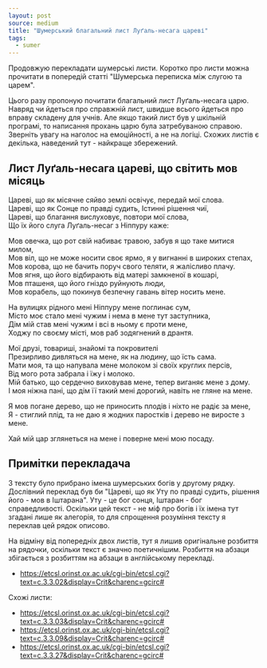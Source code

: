 ```yaml
---
layout: post
source: medium
title: "Шумерський благальний лист Луґаль-несага цареві"
tags:
  - sumer
---
```

Продовжую перекладати шумерські листи. Коротко про листи можна прочитати в попередій статті "Шумерська переписка між слугою та царем".

Цього разу пропоную почитати благальний лист Луґаль-несага царю. Навряд чи йдеться про справжній лист, швидше всього йдеться про вправу складену для учнів. Але якщо такий лист був у шкільній програмі, то написання прохань царю була затребуваною справою. Зверніть увагу на наголос на емоційності, а не на логіці. Схожих листів є декілька, наведений тут - найкраще збережений.

## Лист Луґаль-несага цареві, що світить мов місяць

Цареві, що як місячне сяйво землі освічує, передай мої слова.  
Цареві, що як Сонце по правді судить, Істинні рішення чиї,  
Цареві, що благання вислуховує, повтори мої слова,  
Що їх його слуга Луґаль-несаг з Ніппуру каже:

Мов овечка, що рот свій набиває травою, забув я що таке митися милом,  
Мов віл, що не може носити своє ярмо, я у вигнанні в широких степах,  
Мов корова, що не бачить поруч свого теляти, я жалісливо плачу.  
Мов ягня, що його відбирають від матері замкненої в кошарі,  
Мов пташеня, що його гніздо руйнують люди,  
Мов корабель, що покинув безпечну гавань вітер носить мене.

На вулицях рідного мені Ніппуру мене поглинає сум,  
Місто моє стало мені чужим і нема в мене тут заступника,  
Дім мій став мені чужим і всі в ньому є проти мене,  
Ходжу по своєму місті, мов раб зодягнений в дрантя.

Мої друзі, товариші, знайомі та покровителі  
Презирливо дивляться на мене, як на людину, що їсть сама.  
Мати моя, та що напувала мене молоком зі своїх круглих персів,  
Від мого рота забрала і їжу і молоко.  
Мій батько, що сердечно виховував мене, тепер виганяє мене з дому.  
І моя ніжна пані, що дім її такий мені дорогий, навіть не гляне на мене.

Я мов погане дерево, що не приносить плодів і ніхто не радіє за мене,  
Я - стиглий плід, та не даю я жодних паростків і дерево не виросте з мене.

Хай мій цар зглянеться на мене і поверне мені мою посаду.

## Примітки перекладача

З тексту було прибрано імена шумерських богів у другому рядку. Дослівний переклад був би "Цареві, що як Уту по правді судить, рішення його - мов в Іштарана". Уту - це бог сонця, Іштаран - бог справедливості. Оскільки цей текст - не міф про богів і їх імена тут згадані лише як алегорія, то для спрощення розуміння тексту я переклав цей рядок описово.

На відміну від попередніх двох листів, тут я лишив оригінальне розбиття на рядочки, оскільки текст є значно поетичнішим. Розбиття на абзаци збігається з розбиттям на абзаци в англійському перекладі.

 - https://etcsl.orinst.ox.ac.uk/cgi-bin/etcsl.cgi?text=c.3.3.02&display=Crit&charenc=gcirc#

Схожі листи:

 - https://etcsl.orinst.ox.ac.uk/cgi-bin/etcsl.cgi?text=c.3.3.03&display=Crit&charenc=gcirc#
 - https://etcsl.orinst.ox.ac.uk/cgi-bin/etcsl.cgi?text=c.3.3.09&display=Crit&charenc=gcirc#
 - https://etcsl.orinst.ox.ac.uk/cgi-bin/etcsl.cgi?text=c.3.3.27&display=Crit&charenc=gcirc#
